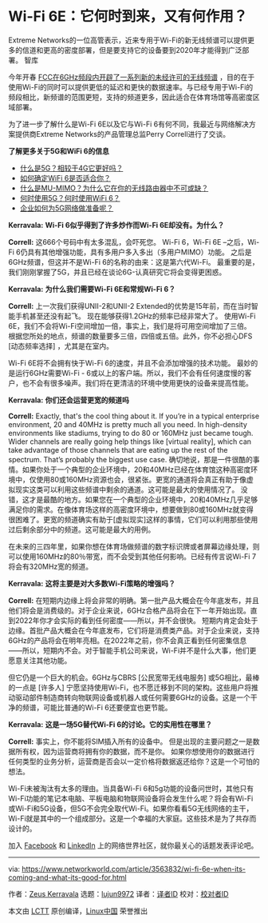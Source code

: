 [#]: collector: (lujun9972)
[#]: translator: ( chenmu-kk )
[#]: reviewer: ( )
[#]: publisher: ( )
[#]: url: ( )
[#]: subject: (Wi-Fi 6E: When it’s coming and what it’s good for)
[#]: via: (https://www.networkworld.com/article/3563832/wi-fi-6e-when-its-coming-and-what-its-good-for.html)
[#]: author: (Zeus Kerravala https://www.networkworld.com/author/Zeus-Kerravala/)

Wi-Fi 6E：它何时到来，又有何作用？
======
Extreme Networks的一位高管表示，近来专用于Wi-Fi的新无线频谱可以提供更多的信道和更高的密度部署，但是要支持它的设备要到2020年才能得到广泛部署。
智库


今年开春 [FCC在6GHz频段内开辟了一系列新的未经许可的无线频谱][1] ，目的在于使用Wi-Fi的同时可以提供更低的延迟和更快的数据速率。与已经专用于Wi-Fi的频段相比，新频谱的范围更短，支持的频道更多，因此适合在体育场馆等高密度区域部署。

为了进一步了解什么是Wi-Fi 6E以及它与Wi-Fi 6有何不同，我最近与网络解决方案提供商Extreme Networks的产品管理总监Perry Correll进行了交谈。

**了解更多关于5G和WiFi 6的信息**

  * [什么是5G？相较于4G它更好吗？][2]
  * [如何确定WiFi 6是否适合你？][3]
  * [什么是MU-MIMO？为什么它在你的无线路由器中不可或缺？][4]
  * [何时使用5G？何时使用WiFi 6？][5]
  * [企业如何为5G网络做准备呢？][6]



**Kerravala:** **Wi-Fi 6似乎得到了许多炒作而Wi-Fi 6E却没有。为什么？**

**Correll:** 这666个号码中有太多混乱，会吓死您。 Wi-Fi 6，Wi-Fi 6E –之后，Wi-Fi 6仍具有其他增强功能，具有多用户多入多出（多用户MIMO）功能。 之后是6GHz频谱，但这并不是Wi-Fi 6的名称的由来：这是第六代Wi-Fi。 最重要的是，我们刚刚掌握了5G，并且已经在谈论6G-认真研究它将会变得更困惑。

**Kerravala:** **为什么我们需要Wi-Fi 6E和常规Wi-Fi 6？**

**Correll:** 上一次我们获得UNII-2和UNII-2 Extended的优势是15年前，而在当时智能手机甚至还没有起飞。 现在能够获得1.2GHz的频率已经非常大了。 使用Wi-Fi 6E，我们不会将Wi-Fi空间增加一倍，事实上，我们是将可用空间增加了三倍。 根据您所处的地点，频谱的数量要多三倍，四倍或五倍。此外，你不必担心DFS [动态频率选择] ，尤其是在室内。

Wi-Fi 6E将不会拥有快于Wi-Fi 6的速度，并且不会添加增强的技术功能。 最妙的是运行6GHz需要Wi-Fi - 6或以上的客户端。所以，我们不会有任何速度慢的客户，也不会有很多噪声。我们将在更清洁的环境中使用更快的设备来提高性能。

**Kerravala:** **你们还会运营更宽的频道吗**

**Correll:** Exactly, that's the cool thing about it. If you’re in a typical enterprise environment, 20 and 40MHz is pretty much all you need. In high-density environments like stadiums, trying to do 80 or 160MHz just became tough. Wider channels are really going help things like [virtual reality], which can take advantage of those channels that are eating up the rest of the spectrum. That’s probably the biggest use case.
确切地说，那是一件很酷的事情。如果你处于一个典型的企业环境中，20和40MHz已经在体育馆这种高密度环境中，仅使用80或160MHz资源也会，很紧张。更宽的通道将会真正有助于像虚拟现实这类可以利用这些频谱中剩余的通道。这可能是最大的使用情况了。
没错，这才是最酷的地方。如果您在一个典型的企业环境中，20和40MHz几乎足够满足你的需求。在像体育场这样的高密度环境中，想要做到80或160MHz就变得很困难了。更宽的频道确实有助于[虚拟现实]这样的事情，它们可以利用那些使用过后剩余部分中的频道。这可能是最大的用例。

在未来的三四年里，如果你想在体育场做频谱的数字标识牌或者屏幕边缘处理，则可以使用160MHz的80％带宽，而不会受到其他任何影响。已经有传言说Wi-Fi 7将会有320MHz宽的频道。

**Kerravala:** **这将主要是对大多数Wi-Fi策略的增强吗？**

**Correll:** 在短期内边缘上将会非常的明确。第一批产品大概会在今年底发布，并且他们将会是消费级的。对于企业来说，6GHz合格产品将会在下一年开始出现。直到2022年你才会实际的看到任何密度——所以，并不会很快。
短期内肯定会处于边缘。首批产品大概会在今年底发布，它们将是消费类产品。对于企业来说，支持6GHz的产品将会在明年亮相。在2022年之前，你不会真正看到任何密集信息——所以，短期内不会。对于智能手机公司来说，Wi-Fi并不是什么大事，他们更愿意关注其他功能。

但它仍是一个巨大的机会。6GHz与CBRS [公民宽带无线电服务] 或5G相比，最棒的一点是 [许多人] 宁愿坚持使用Wi-Fi，也不愿迁移到不同的架构。这些用户将推动驱动部件制造商转向物联网设备或机器人或任何需要6GHz的设备。这是一个干净的频谱，可能比普通的Wi-Fi 6还要便宜也更节能。

**Kerravala:** **这是一场5G替代Wi-Fi 6的讨论。它的实用性在哪里？**

**Correll:** 事实上，你不能将SIM插入所有的设备中。 但是出现的主要问题之一是数据所有权，因为运营商将拥有你的数据，而不是你。 如果你想使用你的数据进行任何类型的业务分析，运营商是否会以一定价格将数据返还给你？这是一个可怕的想法。

Wi-Fi未被淘汰有太多的理由。当具备Wi-Fi 6和5g功能的设备问世时，其他只有Wi-Fi功能的笔记本电脑、平板电脑和物联网设备将会发生什么呢？将会有Wi-Fi或Wi-Fi和5G设备，但5G不会完全取代Wi-Fi。如果你看看5G无线网络的主干，Wi-Fi就是其中的一个组成部分。这是一个幸福的大家庭。这些技术是为了共存而设计的。

加入 [Facebook][7] 和 [LinkedIn][8] 上的网络世界社区，就你最关心的话题发表评论吧。

--------------------------------------------------------------------------------

via: https://www.networkworld.com/article/3563832/wi-fi-6e-when-its-coming-and-what-its-good-for.html

作者：[Zeus Kerravala][a]
选题：[lujun9972][b]
译者：[译者ID](https://github.com/译者ID)
校对：[校对者ID](https://github.com/校对者ID)

本文由 [LCTT](https://github.com/LCTT/TranslateProject) 原创编译，[Linux中国](https://linux.cn/) 荣誉推出

[a]: https://www.networkworld.com/author/Zeus-Kerravala/
[b]: https://github.com/lujun9972
[1]: https://www.networkworld.com/article/3540288/how-wi-fi-6e-boosts-wireless-spectrum-five-fold.html
[2]: https://www.networkworld.com/article/3203489/what-is-5g-how-is-it-better-than-4g.html
[3]: https://www.networkworld.com/article/3356838/how-to-determine-if-wi-fi-6-is-right-for-you.html
[4]: https://www.networkworld.com/article/3250268/what-is-mu-mimo-and-why-you-need-it-in-your-wireless-routers.html
[5]: https://www.networkworld.com/article/3402316/when-to-use-5g-when-to-use-wi-fi-6.html
[6]: https://www.networkworld.com/article/3306720/mobile-wireless/how-enterprises-can-prep-for-5g.html
[7]: https://www.facebook.com/NetworkWorld/
[8]: https://www.linkedin.com/company/network-world

